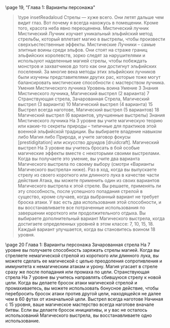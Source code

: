 
\page 19, "Глава 1: Варианты персонажа"

> \type insetReadaloud
> Стрелы — хуже всего. Они летят дальше чем видит глаз. Вот почему я всегда нахожусь в помещении. Кроме того, красота неба явно переоценена.
Мистический лучник
Мистический Лучник изучает уникальный эльфийский метод стрельбы, который вплетает магию в выстрелы, чтобы произвести сверхъестественные эффекты. Мистические Лучники – самые элитные воины среди эльфов. Они стоят на страже границ эльфийских королевств, зорко следят за нарушителями и используют наделенные магией стрелы, чтобы побеждать монстров и захватчиков до того как они достигнут эльфийских поселений. За многие века методы этих эльфийских лучников были изучены представителями других рас, которые тоже могут балансировать мистические способности с мастерством лучника.
Умения Мистического лучника
Уровень воина Умение
3 Знания Мистического лучника,
Магический выстрел (2 варианта)
7 Странствующая стрела, Зачарованная Стрела,
Магический выстрел (3 варианта)
10 Магический выстрел (4 варианта)
15 Выстрел всегда наготове,
Магический выстрел (5 вариантов)
18 Магический выстрел (6 вариантов, улучшенные выстрелы)
Знания Мистического лучника
На 3 уровне вы учите магическую теорию или какие-то секреты природы – типичные для практиков этой военной эльфийской традиции. Вы выбираете владение навыком либо Магия либо Природа, и учите заговор фокусы [prestidigitation] или искусство друидов [druidcraft].
Магический выстрел
На 3 уровне вы учитесь бросать в бой особые магические эффекты вместе с некоторыми своими выстрелами. Когда вы получаете это умение, вы учите два варианта Магического выстрела по своему выбору
(смотри «Варианты Магического выстрела» ниже).
Раз в ход, когда вы выпускаете стрелу из своего короткого или длинного лука в качестве части действия Атака, вы можете применить один из своих вариантов Магического выстрела к этой стреле. Вы решаете, применять ли эту способность, после успешного попадания стрелой в существо, кроме случаев, когда выбранный вариант не требует броска атаки.
У вас есть два использования этой способности, и вы восстанавливаете все потраченные использования по завершении короткого или продолжительного отдыха.
Вы выбираете дополнительный вариант Магического выстрела, когда достигаете определенных уровней в этом классе: 7, 10, 15, 18. Каждый вариант улучшается, когда вы становитесь воином 18 уровня.

\page
20 Глава 1: Варианты персонажа
Зачарованная стрела
На 7 уровне вы получаете способность заряжать стрелы магией. Когда вы стреляете немагической стрелой из короткого или длинного лука, вы можете сделать ее магической с целью преодоления сопротивления и иммунитета к немагическим атакам и урону. Магия угасает в стреле сразу же после попадания или промаха по цели.
Странствующая стрела
На 7 уровне вы учитесь направлять сбившуюся стрелу к новой цели. Когда вы делаете бросок атаки магической стрелой и промахиваетесь, вы можете использовать бонусное действие, чтобы перебросить бросок атаки против другой цели, находящейся не далее чем в 60 футах от изначальной цели.
Выстрел всегда наготове
Начиная с 15 уровня, ваше магическое мастерство всегда наготове вначале битвы. Если вы делаете бросок инициативы, и у вас не осталось использований
Магического выстрела, вы восстанавливаете одно использование.

